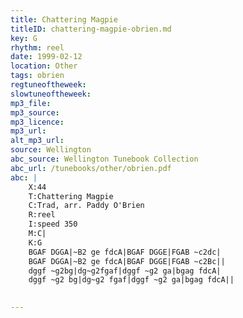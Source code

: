 ```yaml
---
title: Chattering Magpie
titleID: chattering-magpie-obrien.md
key: G
rhythm: reel
date: 1999-02-12
location: Other
tags: obrien
regtuneoftheweek:
slowtuneoftheweek:
mp3_file:
mp3_source:
mp3_licence:
mp3_url:
alt_mp3_url:
source: Wellington
abc_source: Wellington Tunebook Collection
abc_url: /tunebooks/other/obrien.pdf
abc: |
    X:44
    T:Chattering Magpie
    C:Trad, arr. Paddy O'Brien
    R:reel
    I:speed 350
    M:C|
    K:G
    BGAF DGGA|~B2 ge fdcA|BGAF DGGE|FGAB ~c2dc|
    BGAF DGGA|~B2 ge fdcA|BGAF DGGE|FGAB ~c2Bc||
    dggf ~g2bg|dg~g2fgaf|dggf ~g2 ga|bgag fdcA|
    dggf ~g2 bg|dg~g2 fgaf|dggf ~g2 ga|bgag fdcA||
    

---
```

